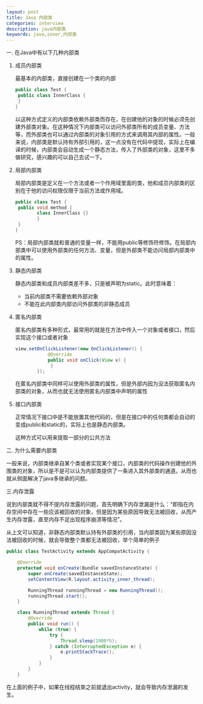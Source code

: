 ```yaml
---
layout: post
title: Java 内部类
categories: interview
description: java内部类
keywords: java,inner,内部类
---
```


一. 在Java中有以下几种内部类

1. 成员内部类

   最基本的内部类，直接创建在一个类的内部	

   ```java
   public class Test {
   	public class InnerClass {
   	}
   }
   ```

   以这种方式定义的内部类依赖外部类而存在，在创建他的对象的时候必须先创建外部类对象。在这种情况下内部类可以访问外部类所有的成员变量、方法等，而外部类也可以通过内部类的对象引用的方式来调用其内部的属性。一般来说，内部类是默认持有外部引用的，这一点没有在代码中提现，实际上在编译的时候，内部类会自动生成一个静态方法，传入了外部类的对象，这里不多做研究，感兴趣的可以自己去试一下。



2. 局部内部类 

   局部内部类是定义在一个方法或者一个作用域里面的类，他和成员内部类的区别在于他的访问权限仅限于当前方法或作用域。

   ```java
   public class Test {
   	public void method {
           class InnerClass {}
           }
   	}
   }
   ```

   PS：局部内部类就和普通的变量一样，不能用public等修饰符修饰。在局部内部类中可以使用外部类的任何方法、变量，但是外部类不能访问局部内部类中的属性。

3. 静态内部类

   静态内部类和成员内部类差不多，只是被声明为static。此时意味着：

   - 当前内部类不需要依赖外部对象
   - 不能在此内部类内部访问外部类的非静态成员

4. 匿名内部类

   匿名内部类有多种形式，最常用的就是在方法中传入一个对象或者接口，然后实现这个接口或者对象

   ```java
   view.setOnClickListener(new OnClickListener() {  
               @Override
               public void onClick(View v) {
                }
           });
   ```

   在匿名内部类中同样可以使用外部类的属性，但是外部内因为没法获取匿名内部类的对象，从而也就无法使用匿名内部类中声明的属性

5. 接口内部类

   正常情况下接口中是不能放置其他代码的，但是在接口中的任何类都会自动的变成public和static的，实际上也是静态内部类。

   这种方式可以用来提取一部分的公共方法

二. 为什么需要内部类

​	一般来说，内部类继承自某个类或者实现某个接口，内部类的代码操作创建他的外围类的对象，所以是不是可以认为内部类提供了一条进入其外部类的通道。从而也就从侧面解决了java多继承的问题。

三.内存泄露

​	说到内部类就不得不提内存泄露的问题，首先明确下内存泄漏是什么：“即指在内存空间中存在一些应该被回收的对象，但是因为某些原因导致无法被回收，从而产生内存泄露，直至内存不足出现程序崩溃等情况”。

从上文可以知道，非静态内部类默认持有外部类的引用，当内部类因为某些原因没法被回收的时候，就会导致整个类都无法被回收，举个简单的例子

```java
public class TestActivity extends AppCompatActivity {

    @Override
    protected void onCreate(Bundle savedInstanceState) {
        super.onCreate(savedInstanceState);
        setContentView(R.layout.activity_inner_thread);

        RunningThread runningThread = new RunningThread();
        runningThread.start();
    }

    class RunningThread extends Thread {
        @Override
        public void run() {
            while (true) {
                try {
                    Thread.sleep(1000*5);
                } catch (InterruptedException e) {
                    e.printStackTrace();
                }
            }
        }
    }
```

在上面的例子中，如果在线程结束之前就退出activity，就会导致内存泄漏的发生。